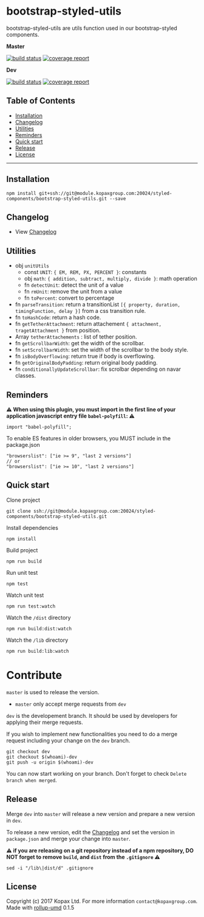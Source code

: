 # bootstrap-styled-utils

bootstrap-styled-utils are utils function used in our bootstrap-styled components.

**Master**

[![build status](https://module.kopaxgroup.com/styled-components/bootstrap-styled-utils/badges/master/build.svg)](https://module.kopaxgroup.com/styled-components/bootstrap-styled-utils/commits/master)
[![coverage report](https://module.kopaxgroup.com/styled-components/bootstrap-styled-utils/badges/master/coverage.svg)](https://module.kopaxgroup.com/styled-components/bootstrap-styled-utils/commits/master)

**Dev**

[![build status](https://module.kopaxgroup.com/styled-components/bootstrap-styled-utils/badges/dev/build.svg)](https://module.kopaxgroup.com/styled-components/bootstrap-styled-utils/commits/dev)
[![coverage report](https://module.kopaxgroup.com/styled-components/bootstrap-styled-utils/badges/dev/coverage.svg)](https://module.kopaxgroup.com/styled-components/bootstrap-styled-utils/commits/dev)

## Table of Contents

  - [Installation](#installation)
  - [Changelog](#changelog)
  - [Utilities](#utilities)
  - [Reminders](#reminders)
  - [Quick start](#quick-start)
  - [Release](#release)
  - [License](#license)

---

## Installation

    npm install git+ssh://git@module.kopaxgroup.com:20024/styled-components/bootstrap-styled-utils.git --save

## Changelog

  - View [Changelog](CHANGELOG.md)
  
## Utilities

  - obj `unitUtils`
    - const `UNIT`: `{ EM, REM, PX, PERCENT }`: constants
    - obj `math`: `{ addition, subtract, multiply, divide }`: math operation
    - fn `detectUnit`: detect the unit of a value
    - fn `rmUnit`: remove the unit from a value
    - fn `toPercent`: convert to percentage
  - fn `parseTransition`: return a transitionList `[{ property, duration, timingFunction, delay }]` from a css transition rule.
  - fn `toHashCode`: return a hash code.
  - fn `getTetherAttachment`: return attachement `{ attachment, tragetAttachment }` from position.
  - Array `tetherAttachements` : list of tether position.
  - fn `getScrollbarWidth`: get the width of the scrollbar.
  - fn `setScrollbarWidth`: set the width of the scrollbar to the body style.
  - fn `isBodyOverflowing`: return true if body is overflowing.
  - fn `getOriginalBodyPadding`: return original body padding. 
  - fn `conditionallyUpdateScrollbar`: fix scrolbar depending on navar classes.

## Reminders

**⚠️ When using this plugin, you must import in the first line of your application javascript entry file `babel-polyfill`: ⚠️**
  
    import "babel-polyfill";
    
To enable ES features in older browsers, you MUST include in the package.json

    "browserslist": ["ie >= 9", "last 2 versions"]
    // or
    "browserslist": ["ie >= 10", "last 2 versions"]

## Quick start

Clone project

    git clone ssh://git@module.kopaxgroup.com:20024/styled-components/bootstrap-styled-utils.git

Install dependencies

    npm install

Build project

    npm run build
    
Run unit test
     
    npm test
    
Watch unit test
     
    npm run test:watch

Watch the `/dist` directory

    npm run build:dist:watch

Watch the `/lib` directory

    npm run build:lib:watch

# Contribute

`master` is used to release the version. 

- `master` only accept merge requests from `dev`

`dev` is the developement branch. It should be used by developers for applying their merge requests.

If you wish to implement new functionalities you need to do a merge request including your change on the `dev` branch.

    git checkout dev
    git checkout $(whoami)-dev
    git push -u origin $(whoami)-dev 

You can now start working on your branch. Don't forget to check `Delete branch when merged`.

## Release

Merge `dev` into `master` will release a new version and prepare a new version in `dev`.

To release a new version, edit the [Changelog](CHANGELOG.md) and set the version in `package.json` and merge your change into `master`.

**⚠️ if you are releasing on a git repository instead of a npm repository, **DO NOT** forget to remove `build`, and `dist` from the `.gitignore` ⚠️**

    sed -i "/lib\|dist/d" .gitignore

## License

Copyright (c) 2017 Kopax Ltd. For more information `contact@kopaxgroup.com`. Made with [rollup-umd](https://module.kopaxgroup.com/dev-tools/rollup-umd/tags/0.1.5) 0.1.5
